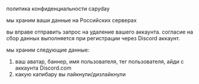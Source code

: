 политика конфиденциальности capyday

мы храним ваши данные на Российских серверах

вы вправе отправить запрос на удаление вашего аккаунта.
согласие на сбор данных выполняется при регистрации через Discord аккаунт.

мы храним следующие данные:
1. ваш аватар, баннер, имя пользователя, тег пользователя, айди с аккаунта Discord.com
2. какую капибару вы лайкнули/дизлайкнули
